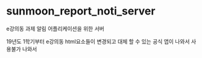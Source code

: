 # sunmoon_report_noti_server
e강의동 과제 알림 어플리케이션을 위한 서버

19년도 1학기부터 e강의동 html요소들이 변경되고
대체 할 수 있는 공식 앱이 나와서 사용불가
나와서 
